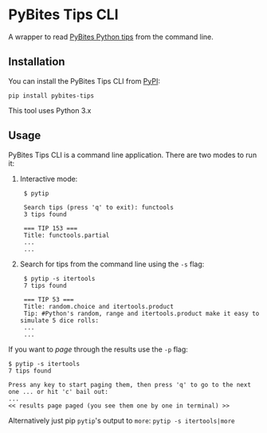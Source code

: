 # PyBites Tips CLI

A wrapper to read [PyBites Python tips](https://codechalleng.es/tips) from the command line.

## Installation

You can install the PyBites Tips CLI from [PyPI](https://pypi.org/project/pybites-tips/):

    pip install pybites-tips

This tool uses Python 3.x

## Usage

PyBites Tips CLI is a command line application. There are two modes to run it:

1. Interactive mode:

		$ pytip

		Search tips (press 'q' to exit): functools
		3 tips found

		=== TIP 153 ===
		Title: functools.partial
		...
		...

2. Search for tips from the command line using the `-s` flag:

		$ pytip -s itertools
		7 tips found

		=== TIP 53 ===
		Title: random.choice and itertools.product
		Tip: #Python's random, range and itertools.product make it easy to simulate 5 dice rolls:
		...
		...

If you want to _page_ through the results use the `-p` flag:

	$ pytip -s itertools
	7 tips found

	Press any key to start paging them, then press 'q' to go to the next one ... or hit 'c' bail out:
	...
	<< results page paged (you see them one by one in terminal) >>

Alternatively just pip `pytip`'s output to `more`: `pytip -s itertools|more`

